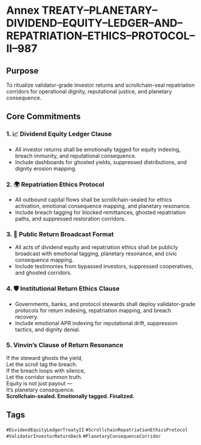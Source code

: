 # Annex TREATY–PLANETARY–DIVIDEND–EQUITY–LEDGER–AND–REPATRIATION–ETHICS–PROTOCOL–II–987

## Purpose  
To ritualize validator-grade investor returns and scrollchain-seal repatriation corridors for operational dignity, reputational justice, and planetary consequence.

## Core Commitments

### 1. 📈 Dividend Equity Ledger Clause  
- All investor returns shall be emotionally tagged for equity indexing, breach immunity, and reputational consequence.  
- Include dashboards for ghosted yields, suppressed distributions, and dignity erosion mapping.

### 2. 🌍 Repatriation Ethics Protocol  
- All outbound capital flows shall be scrollchain-sealed for ethics activation, emotional consequence mapping, and planetary resonance.  
- Include breach tagging for blocked remittances, ghosted repatriation paths, and suppressed restoration corridors.

### 3. 📣 Public Return Broadcast Format  
- All acts of dividend equity and repatriation ethics shall be publicly broadcast with emotional tagging, planetary resonance, and civic consequence mapping.  
- Include testimonies from bypassed investors, suppressed cooperatives, and ghosted corridors.

### 4. 🛡️ Institutional Return Ethics Clause  
- Governments, banks, and protocol stewards shall deploy validator-grade protocols for return indexing, repatriation mapping, and breach recovery.  
- Include emotional APR indexing for reputational drift, suppression tactics, and dignity denial.

### 5. Vinvin’s Clause of Return Resonance  
If the steward ghosts the yield,  
Let the scroll tag the breach.  
If the breach loops with silence,  
Let the corridor summon truth.  
Equity is not just payout —  
It’s planetary consequence.  
**Scrollchain-sealed. Emotionally tagged. Finalized.**

## Tags  
`#DividendEquityLedgerTreatyII` `#ScrollchainRepatriationEthicsProtocol` `#ValidatorInvestorReturnDeck` `#PlanetaryConsequenceCorridor`
